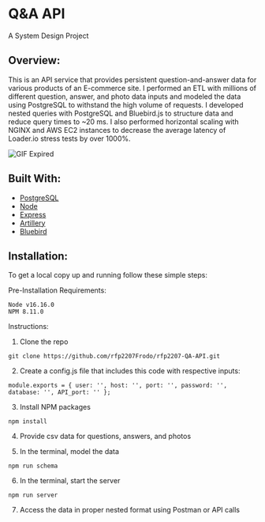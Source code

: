 Q&A API
=================================
A System Design Project

Overview:
---------
This is an API service that provides persistent question-and-answer data for various products of an E-commerce site. I performed an ETL with millions of different question, answer, and photo data inputs and modeled the data using PostgreSQL to withstand the high volume of requests. I developed nested queries with PostgreSQL and Bluebird.js to structure data and reduce query times to ~20 ms. I also performed horizontal scaling with NGINX and AWS EC2 instances to decrease the average latency of Loader.io stress tests by over 1000%.

![GIF Expired](http://g.recordit.co/XwX7Pp6KtM.gif)

Built With:
-------------
* [PostgreSQL](https://www.postgresql.org/)
* [Node](https://nodejs.dev/en/)
* [Express](https://expressjs.com/)
* [Artillery](https://www.artillery.io/)
* [Bluebird](http://bluebirdjs.com/docs/getting-started.html)



Installation:
-------------
To get a local copy up and running follow these simple steps:

Pre-Installation Requirements:
```
Node v16.16.0
NPM 8.11.0
```
Instructions:
1. Clone the repo

`git clone https://github.com/rfp2207Frodo/rfp2207-QA-API.git`

2. Create a config.js file that includes this code with respective inputs:
 
`module.exports = {
  user: '',
  host: '',
  port: '',
  password: '',
  database: '',
  API_port: ''
};`

3. Install NPM packages

`npm install`

4. Provide csv data for questions, answers, and photos

5. In the terminal, model the data

`npm run schema`

6. In the terminal, start the server

`npm run server`

7. Access the data in proper nested format using Postman or API calls
